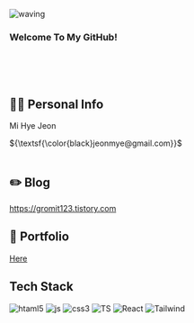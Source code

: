 <div align="left">
<a id="waving">

![waving](https://capsule-render.vercel.app/api?type=waving&height=200&text=&fontAlign=80&fontAlignY=40&color=gradient)


  
  ### Welcome To My GitHub!

</div>
<div align="left">
<br/><br/><br/>

## 🙋‍♂️ Personal Info
Mi Hye Jeon <p/>
 ${\textsf{\color{black}jeonmye@gmail.com}}$	
<br/>
## ✏️ Blog
<a href="https://gromit123.tistory.com">https://gromit123.tistory.com </a> 
## 📝 Portfolio
<a href="https://jeonmye.oopy.io/portfolio"> Here </a>
<br/>

## Tech Stack
![htaml5](https://img.shields.io/badge/HTML5-E34F26?style=for-the-badge&logo=html5&logoColor=white)
![js](https://img.shields.io/badge/JavaScript-F7DF1E?style=for-the-badge&logo=JavaScript&logoColor=white)
![css3](https://img.shields.io/badge/CSS3-1572B6?style=for-the-badge&logo=css3&logoColor=white)
![TS](https://img.shields.io/badge/TypeScript-007ACC?style=for-the-badge&logo=typescript&logoColor=white)
![React](https://img.shields.io/badge/React-20232A?style=for-the-badge&logo=react&logoColor=61DAFB)
![Tailwind](https://img.shields.io/badge/Tailwind_CSS-38B2AC?style=for-the-badge&logo=tailwind-css&logoColor=white)
<br/>

</div>
